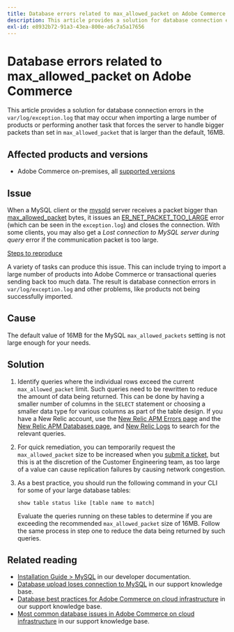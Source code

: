 ```yaml
---
title: Database errors related to max_allowed_packet on Adobe Commerce
description: This article provides a solution for database connection errors in the `var/log/exception.log` that may occur when importing a large number of products or performing another task that forces the server to handle bigger packets than set in `max_allowed_packet` that is larger than the default, 16MB.
exl-id: e8932b72-91a3-43ea-800e-a6c7a5a17656
---
```

# Database errors related to max_allowed_packet on Adobe Commerce

This article provides a solution for database connection errors in the `var/log/exception.log` that may occur when importing a large number of products or performing another task that forces the server to handle bigger packets than set in `max_allowed_packet` that is larger than the default, 16MB.

## Affected products and versions

* Adobe Commerce on-premises, all [supported versions](https://magento.com/sites/default/files/magento-software-lifecycle-policy.pdf)

## Issue

When a MySQL client or the [mysqld](https://dev.mysql.com/doc/refman/8.0/en/mysqld.html) server receives a packet bigger than [max\_allowed\_packet](https://dev.mysql.com/doc/refman/8.0/en/server-system-variables.html#sysvar_max_allowed_packet) bytes, it issues an [ER\_NET\_PACKET\_TOO\_LARGE](https://dev.mysql.com/doc/mysql-errors/8.0/en/server-error-reference.html#error_er_net_packet_too_large) error (which can be seen in the `exception.log`) and closes the connection. With some clients, you may also get a *Lost connection to MySQL server during query* error if the communication packet is too large.

<u>Steps to reproduce</u>

A variety of tasks can produce this issue. This can include trying to import a large number of products into Adobe Commerce or transactional queries sending back too much data. The result is database connection errors in `var/log/exception.log` and other problems, like products not being successfully imported.

## Cause

The default value of 16MB for the MySQL `max_allowed_packets` setting is not large enough for your needs.

## Solution

1. Identify queries where the individual rows exceed the current `max_allowed_packet` limit. Such queries need to be rewritten to reduce the amount of data being returned. This can be done by having a smaller number of columns in the `SELECT` statement or choosing a smaller data type for various columns as part of the table design. If you have a New Relic account, use the [New Relic APM Errors page](https://docs.newrelic.com/docs/apm/apm-ui-pages/error-analytics/errors-page-explore-events-behind-errors) and the [New Relic APM Databases page](https://docs.newrelic.com/docs/apm/apm-ui-pages/monitoring/databases-page-view-operations-throughput-response-time), and [New Relic Logs](https://docs.newrelic.com/docs/logs/log-management/get-started/get-started-log-management) to search for the relevant queries.
1. For quick remediation, you can temporarily request the `max_allowed_packet` size to be increased when you [submit a ticket](/help/help-center-guide/help-center/magento-help-center-user-guide.md#submit-ticket), but this is at the discretion of the Customer Engineering team, as too large of a value can cause replication failures by causing network congestion.
1. As a best practice, you should run the following command in your CLI for some of your large database tables:

   ```
   show table status like [table name to match]
   ```

   Evaluate the queries running on these tables to determine if you are exceeding the recommended `max_allowed_packet` size of 16MB. Follow the same process in step one to reduce the data being returned by such queries.

## Related reading

* [Installation Guide > MySQL](https://devdocs.magento.com/guides/v2.4/install-gde/prereq/mysql.html?itm_source=devdocs&itm_medium=search_page&itm_campaign=federated_search&itm_term=max%20allowed%2016%20MB) in our developer documentation.
* [Database upload loses connection to MySQL](/help/troubleshooting/database/database-upload-loses-connection-to-mysql.md) in our support knowledge base.
* [Database best practices for Adobe Commerce on cloud infrastructure](https://experienceleague.adobe.com/docs/commerce-operations/implementation-playbook/best-practices/planning/database-on-cloud.html) in our support knowledge base.
* [Most common database issues in Adobe Commerce on cloud infrastructure](https://experienceleague.adobe.com/docs/commerce-operations/implementation-playbook/best-practices/maintenance/resolve-database-performance-issues.html) in our support knowledge base.
